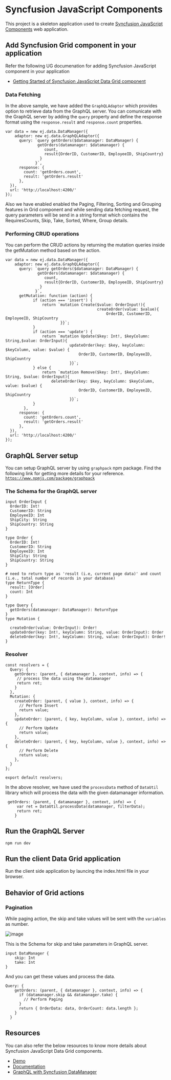 # Syncfusion JavaScript Components

This project is a skeleton application used to create [Syncfusion JavaScript Components](https://www.syncfusion.com/javascript-ui-controls) web application.



## Add Syncfusion Grid component in your application

Refer the following UG documenation for adding Syncfusion JavaScript component in your application
* [Getting Started of Syncfusion JavaScript Data Grid component](https://ej2.syncfusion.com/javascript/documentation/grid/getting-started/)

### Data Fetching

In the above sample, we have added the `GraphQLAdaptor` which provides option to retrieve data from the GraphQL server. You can comunicate with the GraphQL server by adding the `query` property and define the response format using the `response.result` and `response.count` properties.

```
var data = new ej.data.DataManager({
    adaptor: new ej.data.GraphQLAdaptor({
      query: `query getOrders($datamanager: DataManager) {
              getOrders(datamanager: $datamanager) {
                 count,
                 result{OrderID, CustomerID, EmployeeID, ShipCountry}
               }
             }`,   
      response: {
        count: 'getOrders.count',
        result: 'getOrders.result'
      },
  }),
  url: 'http://localhost:4200/'
});
```

Also we have enabled enabled the Paging, Filtering, Sorting and Grouping features in Grid component and while sending data fetching request, the query parameters will be send in a string format which contains the RequiresCounts, Skip, Take, Sorted, Where, Group details.

### Performing CRUD operations

You can perform the CRUD actions by returning the mutation queries inside the getMutation method based on the action.

```
var data = new ej.data.DataManager({
    adaptor: new ej.data.GraphQLAdaptor({
      query: `query getOrders($datamanager: DataManager) {
              getOrders(datamanager: $datamanager) {
                 count,
                 result{OrderID, CustomerID, EmployeeID, ShipCountry}
               }
             }`, 
      getMutation: function (action) {
            if (action === 'insert') {
                return `mutation Create($value: OrderInput!){
                                        createOrder(value: $value){
                                            OrderID, CustomerID, EmployeeID, ShipCountry
                        }}`;
            }
            if (action === 'update') {
                return `mutation Update($key: Int!, $keyColumn: String,$value: OrderInput){
                            updateOrder(key: $key, keyColumn: $keyColumn, value: $value) {
                                OrderID, CustomerID, EmployeeID, ShipCountry
                            }}`;
            } else {
                return `mutation Remove($key: Int!, $keyColumn: String, $value: OrderInput){
                    deleteOrder(key: $key, keyColumn: $keyColumn, value: $value) {
                                OrderID, CustomerID, EmployeeID, ShipCountry
                            }}`;
            }
        },
      response: {
        count: 'getOrders.count',
        result: 'getOrders.result'
      },
  }),
  url: 'http://localhost:4200/'
});
```

## GraphQL Server setup

You can setup GraphQL server by using `graphpack` npm package. Find the following link for getting more details for your reference.
[`https://www.npmjs.com/package/graphpack`](https://www.npmjs.com/package/graphpack) 

### The Schema for the GraphQL server

```
input OrderInput {
  OrderID: Int!
  CustomerID: String
  EmployeeID: Int
  ShipCity: String
  ShipCountry: String
}

type Order {
  OrderID: Int!
  CustomerID: String
  EmployeeID: Int
  ShipCity: String
  ShipCountry: String
}

# need to return type as 'result (i.e, current page data)' and count (i.e., total number of records in your database)
type ReturnType {
  result: [Order]
  count: Int
}

type Query {
  getOrders(datamanager: DataManager): ReturnType 
}
type Mutation {

  createOrder(value: OrderInput): Order!
  updateOrder(key: Int!, keyColumn: String, value: OrderInput): Order
  deleteOrder(key: Int!, keyColumn: String, value: OrderInput): Order!
}
```

### Resolver

```
const resolvers = {
  Query: {
    getOrders: (parent, { datamanager }, context, info) => {     
     // process the data using the datamanager
     return ret;
    }
  },
  Mutation: {
    createOrder: (parent, { value }, context, info) => {
      // Perform Insert
      return value;
    },
    updateOrder: (parent, { key, keyColumn, value }, context, info) => {
      // Perform Update
      return value;
    },
    deleteOrder: (parent, { key, keyColumn, value }, context, info) => {
      // Perform Delete
      return value;
    },
  }
};

export default resolvers;

```
In the above resolver, we have used the `processData` method of `DataUtil` library which will process the data with the given datamanager information.

```
 getOrders: (parent, { datamanager }, context, info) => {     
     var ret = DataUtil.processData(datamanager, filterData);
     return ret;
    }
```

## Run the GraphQL Server

```
npm run dev
```

## Run the client Data Grid application

Run the client side application by launcing the index.html file in your browser.

## Behavior of Grid actions

### Pagination

While paging action, the skip and take values will be sent with the `variables` as number.

![image](https://github.com/Pavithra15/GraphQLGrid/assets/34119270/2fa5459f-6593-4ac6-93c6-1ab68d4a6fbd)

This is the Schema for skip and take parameters in GraphQL server.

```
input DataManager {
    skip: Int
    take: Int
}
```

And you can get these values and process the data.

```
Query: {
    getOrders: (parent, { datamanager }, context, info) => {     
      if (datamanager.skip && datamanager.take) {
        // Perform Paging
      }
      return { OrderData: data, OrderCount: data.length };
    }
  }
```

## Resources

You can also refer the below resources to know more details about Syncfusion JavaScript Data Grid components.
* [Demo](https://ej2.syncfusion.com/javascript/demos/#/material/grid/grid-overview.html)
* [Documentation](https://ej2.syncfusion.com/javascript/documentation/grid/)
* [GraphQL with Syncfusion DataManager](https://ej2.syncfusion.com/javascript/documentation/data/adaptors/#graphql-adaptor)
